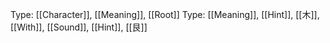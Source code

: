 Type: [[Character]], [[Meaning]], [[Root]]
Type: [[Meaning]], [[Hint]], [[木]], [[With]], [[Sound]], [[Hint]], [[艮]]